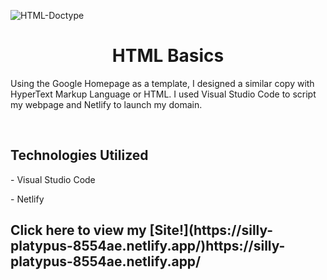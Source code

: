 <p>
  
  ![HTML-Doctype](https://github.com/kylewilliamsrr/HTML/assets/144828759/c63e6c31-1131-4bfa-b36c-a191f17ee5a8) 
  
</p>
<h1 align="center">HTML Basics</h1>

<p>Using the Google Homepage as a template, I designed a similar copy with HyperText Markup Language or HTML. I used Visual Studio Code to script my webpage and Netlify to launch my domain.</p>

<br />
<h2>Technologies Utilized</h2>
  <p></p>- Visual Studio Code</p>
  <p></p>- Netlify</p>

<h2> Click here to view my [Site!](https://silly-platypus-8554ae.netlify.app/)https://silly-platypus-8554ae.netlify.app/</h2> 
